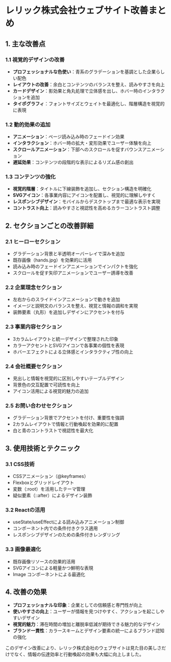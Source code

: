 # レリック株式会社ウェブサイト改善まとめ

## 1. 主な改善点

### 1.1 視覚的デザインの改善
- **プロフェッショナルな色使い**：青系のグラデーションを基調とした企業らしい配色
- **レイアウトの改善**：余白とコンテンツのバランスを整え、読みやすさを向上
- **カードデザイン**：影効果と角丸処理で立体感を出し、ホバー時のインタラクションを追加
- **タイポグラフィ**：フォントサイズとウェイトを最適化し、階層構造を視覚的に表現

### 1.2 動的効果の追加
- **アニメーション**：ページ読み込み時のフェードイン効果
- **インタラクション**：ホバー時の拡大・変形効果でユーザー体験を向上
- **スクロールアニメーション**：下部へのスクロールを促すバウンスアニメーション
- **遅延効果**：コンテンツの段階的な表示によるリズム感の創出

### 1.3 コンテンツの強化
- **視覚的階層**：タイトルに下線装飾を追加し、セクション構造を明確化
- **SVGアイコン**：各事業内容にアイコンを配置し、視覚的に理解しやすく
- **レスポンシブデザイン**：モバイルからデスクトップまで最適な表示を実現
- **コントラスト向上**：読みやすさと視認性を高めるカラーコントラスト調整

## 2. セクションごとの改善詳細

### 2.1 ヒーローセクション
- グラデーション背景と半透明オーバーレイで深みを追加
- 既存画像（hands.jpg）を効果的に活用
- 読み込み時のフェードインアニメーションでインパクトを強化
- スクロールを促す矢印アニメーションでユーザー誘導を改善

### 2.2 企業理念セクション
- 左右からのスライドインアニメーションで動きを追加
- イメージと説明文のバランスを整え、視覚と情報の調和を実現
- 装飾要素（丸形）を追加しデザインにアクセントを付与

### 2.3 事業内容セクション
- 3カラムレイアウトと統一デザインで整理された印象
- カラーアクセントとSVGアイコンで各事業の個性を表現
- ホバーエフェクトによる立体感とインタラクティブ性の向上

### 2.4 会社概要セクション
- 見出しと情報を視覚的に区別しやすいテーブルデザイン
- 背景色の交互配置で可読性を向上
- アイコン活用による視覚的魅力の追加

### 2.5 お問い合わせセクション
- グラデーション背景でアクセントを付け、重要性を強調
- 2カラムレイアウトで情報と行動喚起を効果的に配置
- 白と青のコントラストで視認性を最大化

## 3. 使用技術とテクニック

### 3.1 CSS技術
- CSSアニメーション（@keyframes）
- Flexboxとグリッドレイアウト
- 変数（:root）を活用したテーマ管理
- 疑似要素（::after）によるデザイン装飾

### 3.2 Reactの活用
- useState/useEffectによる読み込みアニメーション制御
- コンポーネント内での条件付きクラス適用
- レスポンシブデザインのための条件付きレンダリング

### 3.3 画像最適化
- 既存画像リソースの効果的活用
- SVGアイコンによる軽量かつ鮮明な表現
- Image コンポーネントによる最適化

## 4. 改善の効果

- **プロフェッショナルな印象**：企業としての信頼感と専門性が向上
- **使いやすさの向上**：ユーザーが情報を見つけやすく、アクションを起こしやすいデザイン
- **視覚的魅力**：滞在時間の増加と離脱率低減が期待できる魅力的なデザイン
- **ブランド一貫性**：カラースキームとデザイン要素の統一によるブランド認知の強化

このデザイン改善により、レリック株式会社のウェブサイトは見た目の美しさだけでなく、情報の伝達効率と行動喚起の効果も大幅に向上しました。 
